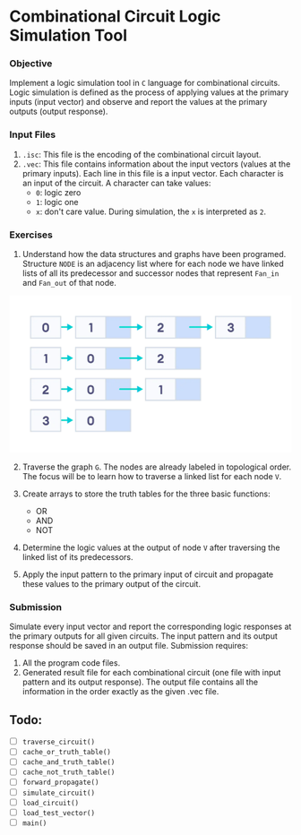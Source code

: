 
# Combinational Circuit Logic Simulation Tool

### Objective

Implement a logic simulation tool in `C` language for combinational circuits. Logic simulation is defined as the process of applying values at the primary inputs (input vector) and observe and report the values at the primary outputs (output response).

### Input Files

1. `.isc`: This file is the encoding of the combinational circuit layout.
2. `.vec`: This file contains information about the input vectors (values at the primary inputs). Each line in this file is a input vector. Each character is an input of the circuit. A character can take values:
    * `0`: logic zero
    * `1`: logic one
    * `x`: don't care value. During simulation, the `x` is interpreted as `2`.

### Exercises

1. Understand how the data structures and graphs have been programed. Structure `NODE` is an adjacency list where for each node we have linked lists of all its predecessor and successor nodes that represent `Fan_in` and `Fan_out` of that node.

![adjacency-list](docs/adjacency-list-representation.webp)

2. Traverse the graph `G`. The nodes are already labeled in topological order. The focus will be to learn how to traverse a linked list for each node `V`.

3. Create arrays to store the truth tables for the three basic functions:
    * OR
    * AND
    * NOT

4. Determine the logic values at the output of node `V` after traversing the linked list of its predecessors.

5. Apply the input pattern to the primary input of circuit and propagate these values to the primary output of the circuit.

### Submission

Simulate every input vector and report the corresponding logic responses at the primary outputs for all given circuits. The input pattern and its output response should be saved in an output file. Submission requires:
1. All the program code files.
2. Generated result file for each combinational circuit (one file with input pattern and its output response). The output file contains all the information in the order exactly as the given .vec file.

## Todo:

- [ ] `traverse_circuit()`
- [ ] `cache_or_truth_table()`
- [ ] `cache_and_truth_table()`
- [ ] `cache_not_truth_table()`
- [ ] `forward_propagate()`
- [ ] `simulate_circuit()`
- [ ] `load_circuit()`
- [ ] `load_test_vector()`
- [ ] `main()`
